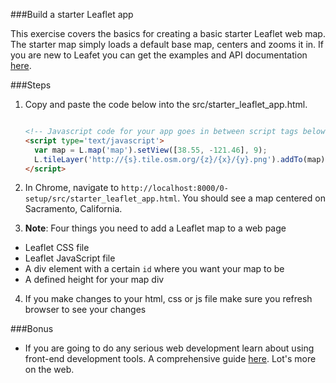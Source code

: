 ###Build a starter Leaflet app

This exercise covers the basics for creating a basic starter Leaflet web map.
The starter map simply loads a default base map, centers and zooms it in.
If you are new to Leafet you can get the examples and API documentation [here](http://leafletjs.com/).

###Steps

1. Copy and paste the code below into the src/starter_leaflet_app.html.

    ```html

    <!-- Javascript code for your app goes in between script tags below -->
    <script type='text/javascript'>
      var map = L.map('map').setView([38.55, -121.46], 9);
      L.tileLayer('http://{s}.tile.osm.org/{z}/{x}/{y}.png').addTo(map);
    </script>


    ```

2. In Chrome, navigate to `http://localhost:8000/0-setup/src/starter_leaflet_app.html`. You should see a map centered on Sacramento, California.

3. __Note__: Four things you need to add a Leaflet map to a web page

* Leaflet CSS file
* Leaflet JavaScript file
* A div element with a certain `id` where you want your map to be 
* A defined height for your map div


4. If you make changes to your html, css or js file make sure you refresh browser to see your changes

###Bonus

* If you are going to do any serious web development learn about using front-end development tools. A comprehensive guide [here](https://www.gitbook.com/book/frontendmasters/front-end-handbook/details). Lot's more on the web.
